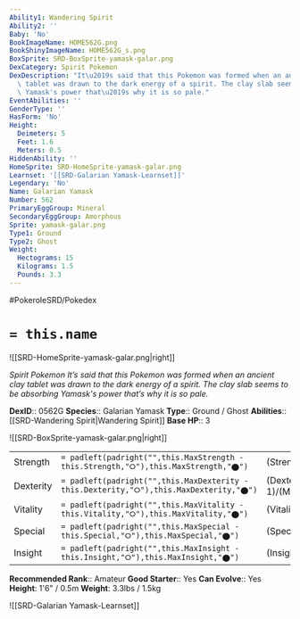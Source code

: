 ```yaml
---
Ability1: Wandering Spirit
Ability2: ''
Baby: 'No'
BookImageName: HOME562G.png
BookShinyImageName: HOME562G_s.png
BoxSprite: SRD-BoxSprite-yamask-galar.png
DexCategory: Spirit Pokemon
DexDescription: "It\u2019s said that this Pokemon was formed when an ancient clay\
  \ tablet was drawn to the dark energy of a spirit. The clay slab seems to be absorbing\
  \ Yamask's power that\u2019s why it is so pale."
EventAbilities: ''
GenderType: ''
HasForm: 'No'
Height:
  Deimeters: 5
  Feet: 1.6
  Meters: 0.5
HiddenAbility: ''
HomeSprite: SRD-HomeSprite-yamask-galar.png
Learnset: '[[SRD-Galarian Yamask-Learnset]]'
Legendary: 'No'
Name: Galarian Yamask
Number: 562
PrimaryEggGroup: Mineral
SecondaryEggGroup: Amorphous
Sprite: yamask-galar.png
Type1: Ground
Type2: Ghost
Weight:
  Hectograms: 15
  Kilograms: 1.5
  Pounds: 3.3
---
```


#PokeroleSRD/Pokedex

# `= this.name`

![[SRD-HomeSprite-yamask-galar.png|right]]

*Spirit Pokemon*
*It’s said that this Pokemon was formed when an ancient clay tablet was drawn to the dark energy of a spirit. The clay slab seems to be absorbing Yamask's power that’s why it is so pale.*

**DexID**:: 0562G
**Species**:: Galarian Yamask
**Type**:: Ground / Ghost
**Abilities**:: [[SRD-Wandering Spirit|Wandering Spirit]]
**Base HP**:: 3

![[SRD-BoxSprite-yamask-galar.png|right]]

|           |                                                                                        |                                          |
| --------- | -------------------------------------------------------------------------------------- | ---------------------------------------- |
| Strength  | `= padleft(padright("",this.MaxStrength - this.Strength,"⭘"),this.MaxStrength,"⬤")`    | (Strength::2)/(MaxStrength::4)   |
| Dexterity | `= padleft(padright("",this.MaxDexterity - this.Dexterity,"⭘"),this.MaxDexterity,"⬤")` | (Dexterity:: 1)/(MaxDexterity::3) |
| Vitality  | `= padleft(padright("",this.MaxVitality - this.Vitality,"⭘"),this.MaxVitality,"⬤")`    | (Vitality::2)/(MaxVitality::5)   |
| Special   | `= padleft(padright("",this.MaxSpecial - this.Special,"⭘"),this.MaxSpecial,"⬤")`       | (Special::1)/(MaxSpecial::3)     |
| Insight   | `= padleft(padright("",this.MaxInsight - this.Insight,"⭘"),this.MaxInsight,"⬤")`       | (Insight::2)/(MaxInsight::4)     |

**Recommended Rank**:: Amateur
**Good Starter**:: Yes
**Can Evolve**:: Yes
**Height**: 1'6" / 0.5m
**Weight**: 3.3lbs / 1.5kg

![[SRD-Galarian Yamask-Learnset]]